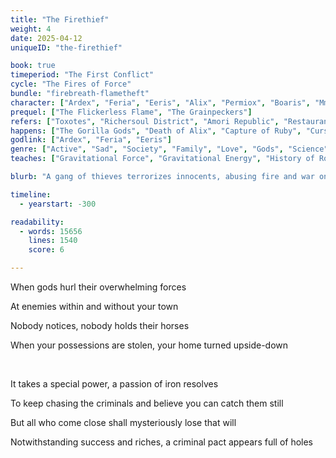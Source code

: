 ```yaml
---
title: "The Firethief"
weight: 4
date: 2025-04-12
uniqueID: "the-firethief"

book: true
timeperiod: "The First Conflict"
cycle: "The Fires of Force"
bundle: "firebreath-flametheft"
character: ["Ardex", "Feria", "Eeris", "Alix", "Permiox", "Boaris", "Mmhmmhmm", "Ruby", "Wilplink", "Olfaman", "Ollimo", "Dilova", "Quili", "Epoh", "Chamtaid", "Tattlerat"]
prequel: ["The Flickerless Flame", "The Grainpeckers"]
refers: ["Toxotes", "Richersoul District", "Amori Republic", "Restaurant Dilova", "Loveline", "Garda", "Delja", "Tikidas", "Farmor District", "Bearchitect", "Trusks", "Dontaids", "Tamli Kings", "Dragonvine", "Heavenly Palace", "Pendulum Prison", "Heavenmatter", "Flamefeaster", "Alixader the Giant", "Gorrillas"]
happens: ["The Gorilla Gods", "Death of Alix", "Capture of Ruby", "Curse of the Leaky Buckets"]
godlink: ["Ardex", "Feria", "Eeris"]
genre: ["Active", "Sad", "Society", "Family", "Love", "Gods", "Science", "History", "Crime", "Growth"]
teaches: ["Gravitational Force", "Gravitational Energy", "History of Rome"]

blurb: "A gang of thieves terrorizes innocents, abusing fire and war on the city walls. Nobody can catch them, and all who try soon lose the will to live. The first ever fire brigade stands alone, albeit clumsily, in preventing the collapse of mighty Amor."

timeline:
  - yearstart: -300

readability:
  - words: 15656
    lines: 1540
    score: 6

---
```


When gods hurl their overwhelming forces

At enemies within and without your town

Nobody notices, nobody holds their horses

When your possessions are stolen, your home turned upside-down

&nbsp;

It takes a special power, a passion of iron resolves

To keep chasing the criminals and believe you can catch them still

But all who come close shall mysteriously lose that will

Notwithstanding success and riches, a criminal pact appears full of holes